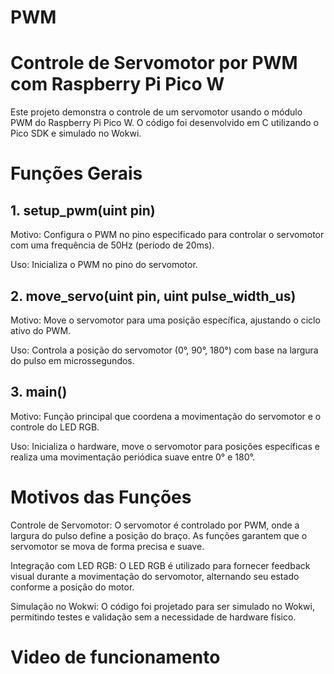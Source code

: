# PWM
# Controle de Servomotor por PWM com Raspberry Pi Pico W

Este projeto demonstra o controle de um servomotor usando o módulo PWM do Raspberry Pi Pico W. O código foi desenvolvido em C utilizando o Pico SDK e simulado no Wokwi.

# Funções Gerais
## 1. setup_pwm(uint pin)
Motivo: Configura o PWM no pino especificado para controlar o servomotor com uma frequência de 50Hz (período de 20ms).

Uso: Inicializa o PWM no pino do servomotor.

## 2. move_servo(uint pin, uint pulse_width_us)
Motivo: Move o servomotor para uma posição específica, ajustando o ciclo ativo do PWM.

Uso: Controla a posição do servomotor (0°, 90°, 180°) com base na largura do pulso em microssegundos.

## 3. main()
Motivo: Função principal que coordena a movimentação do servomotor e o controle do LED RGB.

Uso: Inicializa o hardware, move o servomotor para posições específicas e realiza uma movimentação periódica suave entre 0° e 180°.

# Motivos das Funções
Controle de Servomotor: O servomotor é controlado por PWM, onde a largura do pulso define a posição do braço. As funções garantem que o servomotor se mova de forma precisa e suave.

Integração com LED RGB: O LED RGB é utilizado para fornecer feedback visual durante a movimentação do servomotor, alternando seu estado conforme a posição do motor.

Simulação no Wokwi: O código foi projetado para ser simulado no Wokwi, permitindo testes e validação sem a necessidade de hardware físico.

# Video de funcionamento


